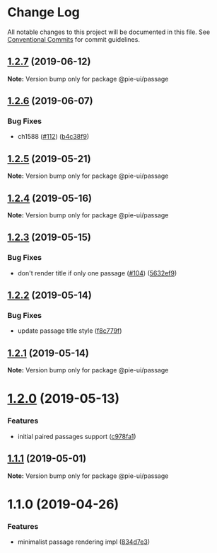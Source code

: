 # Change Log

All notable changes to this project will be documented in this file.
See [Conventional Commits](https://conventionalcommits.org) for commit guidelines.

## [1.2.7](https://github.com/pie-framework/pie-ui/compare/@pie-ui/passage@1.2.6...@pie-ui/passage@1.2.7) (2019-06-12)

**Note:** Version bump only for package @pie-ui/passage





## [1.2.6](https://github.com/pie-framework/pie-ui/compare/@pie-ui/passage@1.2.5...@pie-ui/passage@1.2.6) (2019-06-07)


### Bug Fixes

* ch1588 ([#112](https://github.com/pie-framework/pie-ui/issues/112)) ([b4c38f9](https://github.com/pie-framework/pie-ui/commit/b4c38f9))





## [1.2.5](https://github.com/pie-framework/pie-ui/compare/@pie-ui/passage@1.2.4...@pie-ui/passage@1.2.5) (2019-05-21)

**Note:** Version bump only for package @pie-ui/passage





## [1.2.4](https://github.com/pie-framework/pie-ui/compare/@pie-ui/passage@1.2.3...@pie-ui/passage@1.2.4) (2019-05-16)

**Note:** Version bump only for package @pie-ui/passage





## [1.2.3](https://github.com/pie-framework/pie-ui/compare/@pie-ui/passage@1.2.2...@pie-ui/passage@1.2.3) (2019-05-15)


### Bug Fixes

* don't render title if only one passage ([#104](https://github.com/pie-framework/pie-ui/issues/104)) ([5632ef9](https://github.com/pie-framework/pie-ui/commit/5632ef9))





## [1.2.2](https://github.com/pie-framework/pie-ui/compare/@pie-ui/passage@1.2.1...@pie-ui/passage@1.2.2) (2019-05-14)


### Bug Fixes

* update passage title style ([f8c779f](https://github.com/pie-framework/pie-ui/commit/f8c779f))





## [1.2.1](https://github.com/pie-framework/pie-ui/compare/@pie-ui/passage@1.2.0...@pie-ui/passage@1.2.1) (2019-05-14)

**Note:** Version bump only for package @pie-ui/passage





# [1.2.0](https://github.com/pie-framework/pie-ui/compare/@pie-ui/passage@1.1.1...@pie-ui/passage@1.2.0) (2019-05-13)


### Features

* initial paired passages support ([c978fa1](https://github.com/pie-framework/pie-ui/commit/c978fa1))





## [1.1.1](https://github.com/pie-framework/pie-ui/compare/@pie-ui/passage@1.1.0...@pie-ui/passage@1.1.1) (2019-05-01)

**Note:** Version bump only for package @pie-ui/passage





# 1.1.0 (2019-04-26)


### Features

* minimalist passage rendering impl ([834d7e3](https://github.com/pie-framework/pie-ui/commit/834d7e3))
